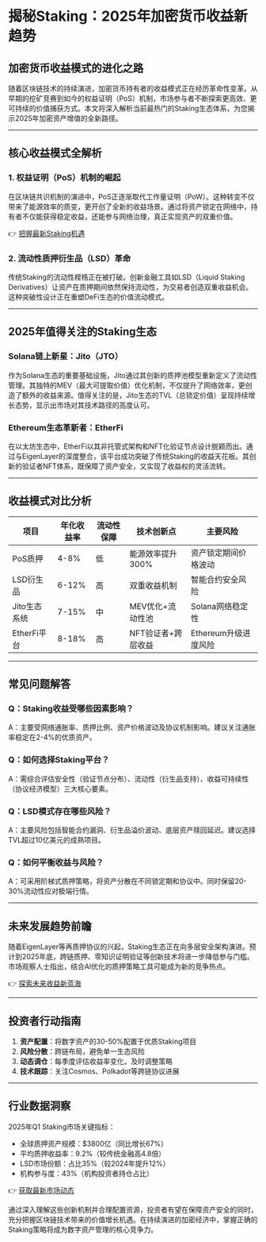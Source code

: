 # 揭秘Staking：2025年加密货币收益新趋势

## 加密货币收益模式的进化之路

随着区块链技术的持续演进，加密货币持有者的收益模式正在经历革命性变革。从早期的挖矿竞赛到如今的权益证明（PoS）机制，市场参与者不断探索更高效、更可持续的价值捕获方式。本文将深入解析当前最热门的Staking生态体系，为您揭示2025年加密资产增值的全新路径。

---

## 核心收益模式全解析

### 1. 权益证明（PoS）机制的崛起
在区块链共识机制的演进中，PoS正逐渐取代工作量证明（PoW）。这种转变不仅带来了能源效率的质变，更开创了全新的收益场景。通过将资产锁定在网络中，持有者不仅能获得稳定收益，还能参与网络治理，真正实现资产的双重价值。

👉 [把握最新Staking机遇](https://bit.ly/okx_welcome)

### 2. 流动性质押衍生品（LSD）革命
传统Staking的流动性桎梏正在被打破。创新金融工具如LSD（Liquid Staking Derivatives）让资产在质押期间依然保持流动性，为交易者创造双重收益机会。这种突破性设计正在重塑DeFi生态的价值流动模式。

---

## 2025年值得关注的Staking生态

### Solana链上新星：Jito（JTO）
作为Solana生态的重要基础设施，Jito通过其创新的质押池模型重新定义了流动性管理。其独特的MEV（最大可提取价值）优化机制，不仅提升了网络效率，更创造了额外的收益来源。值得关注的是，Jito生态的TVL（总锁定价值）呈现持续增长态势，显示出市场对其技术路径的高度认可。

### Ethereum生态革新者：EtherFi
在以太坊生态中，EtherFi以其非托管式架构和NFT化验证节点设计脱颖而出。通过与EigenLayer的深度整合，该平台成功突破了传统Staking的收益天花板。其创新的验证者NFT体系，既保障了资产安全，又实现了收益权的灵活流转。

---

## 收益模式对比分析

| 项目          | 年化收益率 | 流动性保障 | 技术创新点               | 主要风险               |
|---------------|------------|------------|--------------------------|------------------------|
| PoS质押       | 4-8%       | 低         | 能源效率提升300%         | 资产锁定期间价格波动   |
| LSD衍生品     | 6-12%      | 高         | 双重收益机制             | 智能合约安全风险       |
| Jito生态系统  | 7-15%      | 中         | MEV优化+流动性池         | Solana网络稳定性       |
| EtherFi平台   | 8-18%      | 高         | NFT验证者+跨层收益       | Ethereum升级进度风险   |

---

## 常见问题解答

### Q：Staking收益受哪些因素影响？
A：主要受网络通胀率、质押比例、资产价格波动及协议机制影响。建议关注通胀率稳定在2-4%的优质资产。

### Q：如何选择Staking平台？
A：需综合评估安全性（验证节点分布）、流动性（衍生品支持）、收益可持续性（协议经济模型）三大核心要素。

### Q：LSD模式存在哪些风险？
A：主要风险包括智能合约漏洞、衍生品溢价波动、底层资产赎回延迟。建议选择TVL超过10亿美元的成熟项目。

### Q：如何平衡收益与风险？
A：可采用阶梯式质押策略，将资产分散在不同锁定期和协议中。同时保留20-30%流动性应对极端行情。

---

## 未来发展趋势前瞻

随着EigenLayer等再质押协议的兴起，Staking生态正在向多层安全架构演进。预计到2025年底，跨链质押、零知识证明验证等创新技术将进一步降低参与门槛。市场观察人士指出，结合AI优化的质押策略工具可能成为新的竞争热点。

👉 [探索未来收益新蓝海](https://bit.ly/okx_welcome)

---

## 投资者行动指南

1. **资产配置**：将数字资产的30-50%配置于优质Staking项目
2. **风险分散**：跨链布局，避免单一生态风险
3. **动态调仓**：每季度评估收益率变化，及时调整策略
4. **技术跟踪**：关注Cosmos、Polkadot等跨链协议进展

---

## 行业数据洞察

2025年Q1 Staking市场关键指标：
- 全球质押资产规模：$3800亿（同比增长67%）
- 平均质押收益率：9.2%（较传统金融高4.8倍）
- LSD市场份额：占比35%（较2024年提升12%）
- 机构参与度：43%（机构投资者持仓占比）

👉 [获取最新市场动态](https://bit.ly/okx_welcome)

通过深入理解这些创新机制并合理配置资源，投资者有望在保障资产安全的同时，充分把握区块链技术带来的价值增长机遇。在持续演进的加密经济中，掌握正确的Staking策略将成为数字资产管理的核心竞争力。